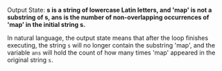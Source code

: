Output State: **s is a string of lowercase Latin letters, and 'map' is not a substring of s, ans is the number of non-overlapping occurrences of 'map' in the initial string s.**

In natural language, the output state means that after the loop finishes executing, the string `s` will no longer contain the substring 'map', and the variable `ans` will hold the count of how many times 'map' appeared in the original string `s`.